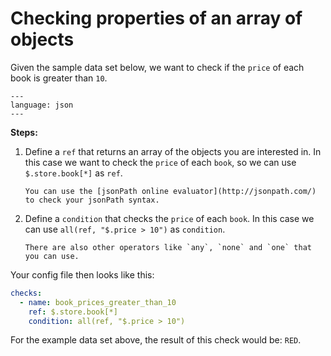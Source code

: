 # Checking properties of an array of objects

Given the sample data set below, we want to check if the `price` of each book is greater than `10`.

```{literalinclude} resources/store.json
---
language: json
---
```

**Steps:**

1. Define a `ref` that returns an array of the objects you are interested in. In this case we want to check the `price` of each `book`, so we can use `$.store.book[*]` as `ref`.

    ```{note}
    You can use the [jsonPath online evaluator](http://jsonpath.com/) to check your jsonPath syntax.
    ```

2. Define a `condition` that checks the `price` of each `book`. In this case we can use `all(ref, "$.price > 10")` as `condition`.

    ```{note}
    There are also other operators like `any`, `none` and `one` that you can use.
    ```

Your config file then looks like this:

```yaml
checks:
  - name: book_prices_greater_than_10
    ref: $.store.book[*]
    condition: all(ref, "$.price > 10")
```

For the example data set above, the result of this check would be: `RED`.
